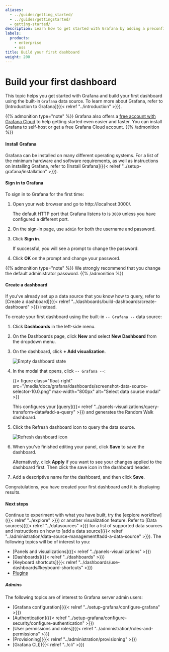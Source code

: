 ```yaml
---
aliases:
  - ../guides/getting_started/
  - ../guides/gettingstarted/
  - getting-started/
description: Learn how to get started with Grafana by adding a preconfigured dashboard.
labels:
  products:
    - enterprise
    - oss
title: Build your first dashboard
weight: 200
---
```


# Build your first dashboard

This topic helps you get started with Grafana and build your first dashboard using the built-in `Grafana` data source. To learn more about Grafana, refer to [Introduction to Grafana]({{< relref "../introduction" >}}).

{{% admonition type="note" %}}
Grafana also offers a [free account with Grafana Cloud](/signup/cloud/connect-account?pg=gsdocs) to help getting started even easier and faster. You can install Grafana to self-host or get a free Grafana Cloud account.
{{% /admonition %}}

#### Install Grafana

Grafana can be installed on many different operating systems. For a list of the minimum hardware and software requirements, as well as instructions on installing Grafana, refer to [Install Grafana]({{< relref "../setup-grafana/installation" >}}).

#### Sign in to Grafana

To sign in to Grafana for the first time:

1. Open your web browser and go to http://localhost:3000/.

   The default HTTP port that Grafana listens to is `3000` unless you have configured a different port.

1. On the sign-in page, use `admin` for both the username and password.
1. Click **Sign in**.

   If successful, you will see a prompt to change the password.

1. Click **OK** on the prompt and change your password.

{{% admonition type="note" %}}
We strongly recommend that you change the default administrator password.
{{% /admonition %}}

#### Create a dashboard

If you've already set up a data source that you know how to query, refer to [Create a dashboard]({{< relref "../dashboards/build-dashboards/create-dashboard" >}}) instead.

To create your first dashboard using the built-in `-- Grafana --` data source:

1. Click **Dashboards** in the left-side menu.
1. On the Dashboards page, click **New** and select **New Dashboard** from the dropdown menu.
1. On the dashboard, click **+ Add visualization**.

   ![Empty dashboard state](/media/docs/grafana/dashboards/empty-dashboard-10.2.png)

1. In the modal that opens, click `-- Grafana --`:

   {{< figure class="float-right"  src="/media/docs/grafana/dashboards/screenshot-data-source-selector-10.0.png" max-width="800px" alt="Select data source modal" >}}

   This configures your [query]({{< relref "../panels-visualizations/query-transform-data#add-a-query" >}}) and generates the Random Walk dashboard.

1. Click the Refresh dashboard icon to query the data source.

   ![Refresh dashboard icon](/media/docs/grafana/dashboards/screenshot-refresh-dashboard-9.5.png)

1. When you've finished editing your panel, click **Save** to save the dashboard.

   Alternatively, click **Apply** if you want to see your changes applied to the dashboard first. Then click the save icon in the dashboard header.

1. Add a descriptive name for the dashboard, and then click **Save**.

Congratulations, you have created your first dashboard and it is displaying results.

#### Next steps

Continue to experiment with what you have built, try the [explore workflow]({{< relref "../explore" >}}) or another visualization feature. Refer to [Data sources]({{< relref "../datasources" >}}) for a list of supported data sources and instructions on how to [add a data source]({{< relref "../administration/data-source-management#add-a-data-source" >}}). The following topics will be of interest to you:

- [Panels and visualizations]({{< relref "../panels-visualizations" >}})
- [Dashboards]({{< relref "../dashboards" >}})
- [Keyboard shortcuts]({{< relref "../dashboards/use-dashboards#keyboard-shortcuts" >}})
- [Plugins](/grafana/plugins?orderBy=weight&direction=asc)

##### Admins

The following topics are of interest to Grafana server admin users:

- [Grafana configuration]({{< relref "../setup-grafana/configure-grafana" >}})
- [Authentication]({{< relref "../setup-grafana/configure-security/configure-authentication" >}})
- [User permissions and roles]({{< relref "../administration/roles-and-permissions" >}})
- [Provisioning]({{< relref "../administration/provisioning" >}})
- [Grafana CLI]({{< relref "../cli" >}})
